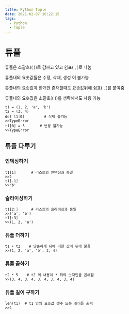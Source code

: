 ```yaml
---
title: Python Tuple
date: 2021-02-07 10:22:15
tags:
  - Python
  - Tuple
---
```


# 튜플

튜플은 소괄호(( ))로 감싸고 있고 쉼표( , )로 나눔

튜플내의 요솟값들은 수정, 삭제, 생성 이 불가능

튜플내의 요솟값이 한개만 존재할때도 요솟값뒤에 쉼표( , )를 붙여줌

튜플내의 요솟값은 소괄호(( ))를 생략해서도 사용 가능

```
t1 = (1, 2, 'a', 'b')
t2 = (3, 4)
del t1[0]         # 삭제 불가능
>>TypeError
t1[0] = 3       # 변경 불가능
>>TypeError
```

## 튜플 다루기

### 인덱싱하기

```
t1[1]       # 리스트의 인덱싱과 동일
>>2
t1[-1]
>>'b'
```

### 슬라이싱하기

```
t1[2:]      # 리스트의 슬라이싱과 동일
>>('a', 'b')
t1[:3]
>>(1, 2, 'a')
```

### 튜플 더하기

```
t1 + t2    # 단순하게 뒤에 더한 값이 뒤에 붙음
>>(1, 2, 'a', 'b', 3, 4)
```

### 튜플 곱하기

```
t2 * 5    # t2 의 내용이 * 뒤의 숫자만큼 곱해짐
>>(3, 4, 3, 4, 3, 4, 3, 4, 3, 4)
```

### 튜플 길이 구하기

```
len(t1)  # t1 안의 요솟값 갯수 또는 길이를 출력
>>4
```


